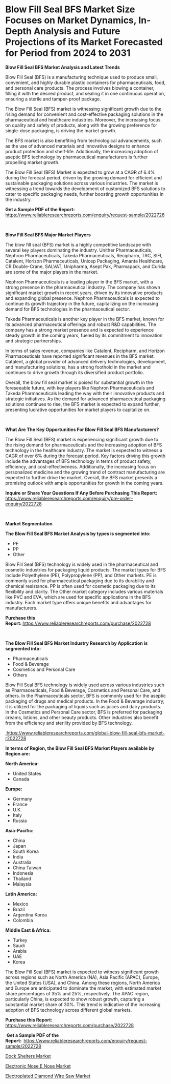 <p><h1>Blow Fill Seal BFS Market Size Focuses on Market Dynamics, In-Depth Analysis and Future Projections of its Market Forecasted for Period from 2024 to 2031</h1></p><p><strong>Blow Fill Seal BFS Market Analysis and Latest Trends</strong></p>
<p><p>Blow Fill Seal (BFS) is a manufacturing technique used to produce small, convenient, and highly durable plastic containers for pharmaceuticals, food, and personal care products. The process involves blowing a container, filling it with the desired product, and sealing it in one continuous operation, ensuring a sterile and tamper-proof package.</p><p>The Blow Fill Seal (BFS) market is witnessing significant growth due to the rising demand for convenient and cost-effective packaging solutions in the pharmaceutical and healthcare industries. Moreover, the increasing focus on quality and safety of products, along with the growing preference for single-dose packaging, is driving the market growth.</p><p>The BFS market is also benefiting from technological advancements, such as the use of advanced materials and innovative designs to enhance product protection and shelf-life. Additionally, the increasing adoption of aseptic BFS technology by pharmaceutical manufacturers is further propelling market growth.</p><p>The Blow Fill Seal (BFS) Market is expected to grow at a CAGR of 6.4% during the forecast period, driven by the growing demand for efficient and sustainable packaging solutions across various industries. The market is witnessing a trend towards the development of customized BFS solutions to cater to specific packaging needs, further boosting growth opportunities in the industry.</p></p>
<p><strong>Get a Sample PDF of the Report:&nbsp;</strong> <a href="https://www.reliableresearchreports.com/enquiry/request-sample/2022728">https://www.reliableresearchreports.com/enquiry/request-sample/2022728</a></p>
<p>&nbsp;</p>
<p><strong>Blow Fill Seal BFS Major Market Players</strong></p>
<p><p>The blow fill seal (BFS) market is a highly competitive landscape with several key players dominating the industry. Unither Pharmaceuticals, Nephron Pharmaceuticals, Takeda Pharmaceuticals, Recipharm, TRC, SIFI, Catalent, Horizon Pharmaceuticals, Unicep Packaging, Amanta Healthcare, CR Double-Crane, SALVAT, Unipharma, Asept Pak, Pharmapack, and Curida are some of the major players in the market.</p><p>Nephron Pharmaceuticals is a leading player in the BFS market, with a strong presence in the pharmaceutical industry. The company has shown significant market growth in recent years, driven by its innovative products and expanding global presence. Nephron Pharmaceuticals is expected to continue its growth trajectory in the future, capitalizing on the increasing demand for BFS technologies in the pharmaceutical sector.</p><p>Takeda Pharmaceuticals is another key player in the BFS market, known for its advanced pharmaceutical offerings and robust R&D capabilities. The company has a strong market presence and is expected to experience steady growth in the coming years, fueled by its commitment to innovation and strategic partnerships.</p><p>In terms of sales revenue, companies like Catalent, Recipharm, and Horizon Pharmaceuticals have reported significant revenues in the BFS market. Catalent, a global provider of advanced delivery technologies, development, and manufacturing solutions, has a strong foothold in the market and continues to drive growth through its diversified product portfolio.</p><p>Overall, the blow fill seal market is poised for substantial growth in the foreseeable future, with key players like Nephron Pharmaceuticals and Takeda Pharmaceuticals leading the way with their innovative products and strategic initiatives. As the demand for advanced pharmaceutical packaging solutions continues to rise, the BFS market is expected to expand further, presenting lucrative opportunities for market players to capitalize on.</p></p>
<p>&nbsp;</p>
<p><strong>What Are The Key Opportunities For Blow Fill Seal BFS Manufacturers?</strong></p>
<p><p>The Blow Fill Seal (BFS) market is experiencing significant growth due to the rising demand for pharmaceuticals and the increasing adoption of BFS technology in the healthcare industry. The market is expected to witness a CAGR of over 6% during the forecast period. Key factors driving this growth include the advantages of BFS technology in terms of product safety, efficiency, and cost-effectiveness. Additionally, the increasing focus on personalized medicine and the growing trend of contract manufacturing are expected to further drive the market. Overall, the BFS market presents a promising outlook with ample opportunities for growth in the coming years.</p></p>
<p><strong>Inquire or Share Your Questions If Any Before Purchasing This Report:</strong> <a href="https://www.reliableresearchreports.com/enquiry/pre-order-enquiry/2022728">https://www.reliableresearchreports.com/enquiry/pre-order-enquiry/2022728</a></p>
<p>&nbsp;</p>
<p><strong>Market Segmentation</strong></p>
<p><strong>The Blow Fill Seal BFS Market Analysis by types is segmented into:</strong></p>
<p><ul><li>PE</li><li>PP</li><li>Other</li></ul></p>
<p><p>Blow Fill Seal (BFS) technology is widely used in the pharmaceutical and cosmetic industries for packaging liquid products. The market types for BFS include Polyethylene (PE), Polypropylene (PP), and Other markets. PE is commonly used for pharmaceutical packaging due to its durability and chemical resistance. PP is often used for cosmetic packaging due to its flexibility and clarity. The Other market category includes various materials like PVC and EVA, which are used for specific applications in the BFS industry. Each market type offers unique benefits and advantages for manufacturers.</p></p>
<p><strong>Purchase this Report:&nbsp;</strong><a href="https://www.reliableresearchreports.com/purchase/2022728">https://www.reliableresearchreports.com/purchase/2022728</a></p>
<p>&nbsp;</p>
<p><strong>The Blow Fill Seal BFS Market Industry Research by Application is segmented into:</strong></p>
<p><ul><li>Pharmaceuticals</li><li>Food & Beverage</li><li>Cosmetics and Personal Care</li><li>Others</li></ul></p>
<p><p>Blow Fill Seal BFS technology is widely used across various industries such as Pharmaceuticals, Food & Beverage, Cosmetics and Personal Care, and others. In the Pharmaceuticals sector, BFS is commonly used for the aseptic packaging of drugs and medical products. In the Food & Beverage industry, it is utilized for the packaging of liquids such as juices and dairy products. In the Cosmetics and Personal Care sector, BFS is preferred for packaging creams, lotions, and other beauty products. Other industries also benefit from the efficiency and sterility provided by BFS technology.</p></p>
<p><a href="https://www.reliableresearchreports.com/global-blow-fill-seal-bfs-market-r2022728">&nbsp;https://www.reliableresearchreports.com/global-blow-fill-seal-bfs-market-r2022728</a></p>
<p><strong>In terms of Region, the Blow Fill Seal BFS Market Players available by Region are:</strong></p>
<p>
    <p> <strong> North America: </strong>
        <ul>
            <li>United States</li>
            <li>Canada</li>
        </ul>
        </p> 
    <p> <strong> Europe: </strong>
        <ul>
            <li>Germany</li>
            <li>France</li>
            <li>U.K.</li>
            <li>Italy</li>
            <li>Russia</li>
        </ul>
        </p> 
    <p> <strong> Asia-Pacific: </strong>
        <ul>
            <li>China</li>
            <li>Japan</li>
            <li>South Korea</li>
            <li>India</li>
            <li>Australia</li>
            <li>China Taiwan</li>
            <li>Indonesia</li>
            <li>Thailand</li>
            <li>Malaysia</li>
        </ul>
        </p> 
    <p> <strong> Latin America: </strong>
        <ul>
            <li>Mexico</li>
            <li>Brazil</li>
            <li>Argentina Korea</li>
            <li>Colombia</li>
        </ul>
        </p> 
    <p> <strong> Middle East & Africa: </strong>
        <ul>
            <li>Turkey</li>
            <li>Saudi</li>
            <li>Arabia</li>
            <li>UAE</li>
            <li>Korea</li>
        </ul>
    </p>
    </p>
<p><p>The Blow Fill Seal (BFS) market is expected to witness significant growth across regions such as North America (NA), Asia Pacific (APAC), Europe, the United States (USA), and China. Among these regions, North America and Europe are anticipated to dominate the market, with estimated market share percentages of 35% and 25%, respectively. The APAC region, particularly China, is expected to show robust growth, capturing a substantial market share of 30%. This trend is indicative of the increasing adoption of BFS technology across different global markets.</p></p>
<p><strong>Purchase this Report: </strong><a href="https://www.reliableresearchreports.com/purchase/2022728">https://www.reliableresearchreports.com/purchase/2022728</a></p>
<p>&nbsp;<strong>Get a Sample PDF of the Report:&nbsp;&nbsp;</strong><a href="https://www.reliableresearchreports.com/enquiry/request-sample/2022728">https://www.reliableresearchreports.com/enquiry/request-sample/2022728</a></p>
<p><strong></strong></p>
<p><p><a href="https://www.linkedin.com/pulse/dock-shelters-market-exploring-share-trends-future-growth-jshsf">Dock Shelters Market</a></p><p><a href="https://github.com/HarmonyBogan1944/Market-Research-Report-List-1/blob/main/electronic-nose-e-nose-market.md">Electronic Nose E Nose Market</a></p><p><a href="https://www.linkedin.com/pulse/electroplated-diamond-wire-saw-market-analysis-sze-forecasted-nkjrf">Electroplated Diamond Wire Saw Market</a></p></p>